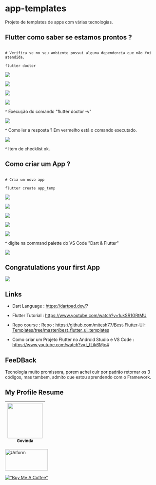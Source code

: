 # app-templates
Projeto de templates de apps com várias tecnologias.

## Flutter como saber se estamos prontos ?

```flutter

# Verifica se no seu ambiente possui alguma dependencia que não foi atendida.

flutter doctor

```

![](./img/1.jpeg)

![](./img/2.jpeg)

![](./img/3.jpeg)

![](./img/4.jpeg)

^ Execução do comando "flutter doctor -v"

![](./img/5.jpeg)

^ Como ler a resposta ? Em vermelho está o comando executado.

![](./img/6.jpeg)

^ Item de checklist ok.

## Como criar um App ?

```flutter

# Cria um novo app

flutter create app_temp

```

![](./img/7.jpeg)

![](./img/8.jpeg)

![](./img/9.jpeg)

![](./img/10.jpeg)

![](./img/11.jpeg)

^ digite na command palette do VS Code "Dart & Flutter"

![](./img/12.jpeg)

## Congratulations your first App

![](./img/13.jpeg)

## Links 

* Dart Language : https://dartpad.dev/?

* Flutter Tutorial :  https://www.youtube.com/watch?v=1ukSR1GRtMU

* Repo course : Repo : https://github.com/mitesh77/Best-Flutter-UI-Templates/tree/master/best_flutter_ui_templates

* Como criar um Projeto Flutter no Android Studio e VS Code : https://www.youtube.com/watch?v=t_fLik6Mjc4

## FeeDBack

Tecnologia muito promissora, porem achei cuir por padrão retornar os 3 códigos, mas tambem, admito que estou aprendendo com o Framework.

## My Profile Resume

| [<img src="https://avatars.githubusercontent.com/u/498332?s=400&u=9b7a8aa8743ec4dd3c84d8c382aa31fb1b6c8abf&v=4" width=115><br><sub>Govinda</sub>](https://github.com/govinda777) |
| :---: |


<p align="left">

<a href="https://github.com/govinda777?tab=followers">
<img src="./imgs/sub.jpeg" height="70" width="140" alt="Unform" />
</a>

</p>

[!["Buy Me A Coffee"](https://user-images.githubusercontent.com/1376749/120938564-50c59780-c6e1-11eb-814f-22a0399623c5.png)](https://www.buymeacoffee.com/govinda777)


